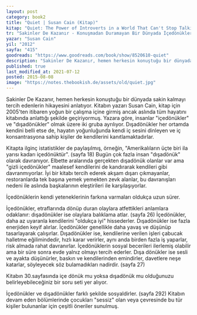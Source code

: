 ```yaml
---
layout: post  
category: book2  
title: "Quiet | Susan Cain (Kitap)"  
kitap: "Quiet: The Power of Introverts in a World That Can't Stop Talking"  
tr: "Sakinler De Kazanır - Konuşmadan Duramayan Bir Dünyada İçedönüklerin Gücü"  
yazar: "Susan Cain"  
yil: "2012"  
sayfa: "415"  
goodreads: "https://www.goodreads.com/book/show/8520610-quiet"
description: "Sakinler De Kazanır, hemen herkesin konuştuğu bir dünyada sakin kalmayı tercih edenlerin hikayesini anlatıyor."
published: true
last_modified_at: 2021-07-12
posted: 2015-08-08
image: "https://notes.thebookish.de/assets/old/quiet.jpg"
---
```


Sakinler De Kazanır, hemen herkesin konuştuğu bir dünyada sakin kalmayı tercih edenlerin hikayesini anlatıyor. Kitabın yazarı Susan Cain, kitap için 2005'ten itibaren yoğun bir çalışma içine girmiş ancak aslında tüm hayatını kitabında anlattığı şekilde geçiriyormuş. Yazara göre, insanlar "içedönükler" ve "dışadönükler" olmak üzere iki gruba ayrılıyor. Dışadönükler her ortamda kendini belli etse de, hayatın yoğunluğunda kendi iç sesini dinleyen ve iç konsantrasyona sahip kişiler de kendilerini kanıtlamaktadırlar.  
  
Kitapta ilginç istatistikler de paylaşılmış, örneğin, "Amerikalıların üçte biri ila yarısı kadarı içedönüktür". (sayfa 18) Bugün çok fazla insan "dışadönük" olarak davranıyor. Elbette aralarında gerçekten dışadönük olanlar var ama "gizli içedönükler" maalesef kendilerini de kandırarak kendileri gibi davranmıyorlar. İyi bir kitabı tercih ederek akşam dışarı çıkmayanlar, restoranlarda tek başına yemek yemekten zevk alanlar, bu davranışları nedeni ile aslında başkalarının eleştirileri ile karşılaşıyorlar.  
  
İçedönüklerin kendi yeteneklerinin farkına varmaları oldukça uzun sürer.  
  
İçedönükler, etraflarında dönüp duran olaylara atfettikleri anlamlara odaklanır: dışadönükler ise olaylara balıklama atlar. (sayfa 26) İçedönükler, daha az uyaranla kendilerini "oldukça iyi" hissederler. Dışadönükler ise fazla enerjiden keyif alırlar. İçedönükler genellikle daha yavaş ve düşünüp tasarlayarak çalışırlar. Dışadönükler ise, kendilerine verilen işleri çabucak halletme eğilimindedir, hızlı karar verirler, aynı anda birden fazla iş yaparlar, risk almada rahat davranırlar. İçedönüklerin sosyal becerileri ilerlemiş olabilir ama bir süre sonra evde yalnız olmayı tercih ederler. Dışa dönükler ise sesli ve ayakta düşünürler, baskın ve kendilerinden emindirler, davetlere neşe katarlar, söyleyecek söz bulamadıkları nadirdir. (sayfa 27)  
  
Kitabın 30.sayfasında içe dönük mu yoksa dışadönük mu olduğunuzu belirleyebileceğiniz bir soru seti yer alıyor.  
  
İçedönükler ve dışadönükler farklı şekilde sosyaldirler. (sayfa 292) Kitabın devam eden bölümlerinde çocukları "sessiz" olan veya çevresinde bu tür kişiler bulunanlar için çeşitli öneriler sunulmuş.  
  
  
